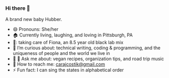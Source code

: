 ### Hi there 👋

A brand new baby Hubber.

- 😄 Pronouns: She/her
- :house: Currently living, laughing, and loving in Pittsburgh, PA
- :dog:: taking care of Fiona, an 8.5 year old black lab mix
- :eyes: I’m curious about: technical writing, coding & programming, and the uniqueness of people and the world we live in
- :seedling: :speech_balloon: Ask me about: vegan recipes, organization tips, and road trip music
- :email: How to reach me: carajcostik@gmail.com
- ⚡ Fun fact: I can sing the states in alphabetical order


